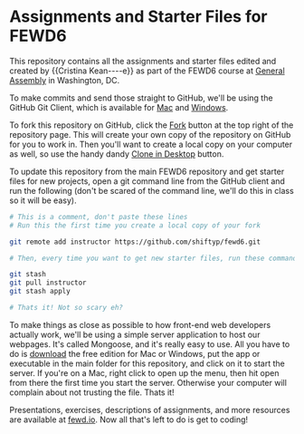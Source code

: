 # Assignments and Starter Files for FEWD6

This repository contains all the assignments and starter files edited and created by {{Cristina Kean----e}} as part of the FEWD6 course at [General Assembly](https://generalassemb.ly/) in Washington, DC.

To make commits and send those straight to GitHub, we'll be using the GitHub Git Client, which is available for [Mac](http://mac.github.com) and [Windows](http://windows.github.com).

To fork this repository on GitHub, click the [Fork](https://help.github.com/articles/working-with-repositories#forking) button at the top right of the repository page. This will create your own copy of the repository on GitHub for you to work in.  Then you'll want to create a local copy on your computer as well, so use the handy dandy [Clone in Desktop](https://help.github.com/articles/working-with-repositories#cloning) button.


To update this repository from the main FEWD6 repository and get starter files for new projects, open a git command line from the GitHub client and run the following (don't be scared of the command line, we'll do this in class so it will be easy).

```bash
# This is a comment, don't paste these lines
# Run this the first time you create a local copy of your fork

git remote add instructor https://github.com/shiftyp/fewd6.git

# Then, every time you want to get new starter files, run these commands

git stash
git pull instructor
git stash apply

# Thats it! Not so scary eh?
```

To make things as close as possible to how front-end web developers actually work, we'll be using a simple server application to host our webpages. It's called Mongoose, and it's really easy to use. All you have to do is [download](http://cesanta.com/mongoose.shtml) the free edition for Mac or Windows, put the app or executable in the main folder for this repository, and click on it to start the server.  If you're on a Mac, right click to open up the menu, then hit open from there the first time you start the server. Otherwise your computer will complain about not trusting the file. Thats it!

Presentations, exercises, descriptions of assignments, and more resources are available at [fewd.io](http://fewd.io). Now all that's left to do is get to coding! 
